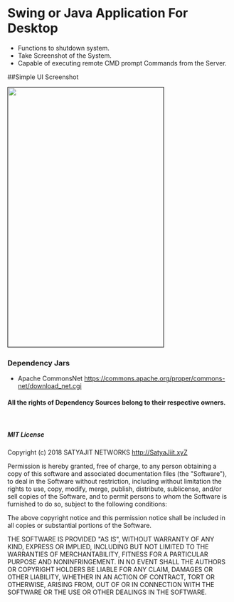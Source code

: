 # Swing or Java Application For Desktop
* Functions to shutdown system.
* Take Screenshot of the System.
* Capable of executing remote CMD prompt Commands from the Server.

##Simple UI Screenshot

<img src="/Screenshots/The_Quiz1.jpg" height="583" width="350" border="1px"/>&nbsp;

### Dependency Jars

* Apache CommonsNet https://commons.apache.org/proper/commons-net/download_net.cgi

#### All the rights of Dependency Sources belong to their respective owners.

&nbsp;

##### MIT License

Copyright (c) 2018 SATYAJIT NETWORKS http://SatyaJiit.xyZ

Permission is hereby granted, free of charge, to any person obtaining a copy
of this software and associated documentation files (the "Software"), to deal
in the Software without restriction, including without limitation the rights
to use, copy, modify, merge, publish, distribute, sublicense, and/or sell
copies of the Software, and to permit persons to whom the Software is
furnished to do so, subject to the following conditions:

The above copyright notice and this permission notice shall be included in all
copies or substantial portions of the Software.

THE SOFTWARE IS PROVIDED "AS IS", WITHOUT WARRANTY OF ANY KIND, EXPRESS OR
IMPLIED, INCLUDING BUT NOT LIMITED TO THE WARRANTIES OF MERCHANTABILITY,
FITNESS FOR A PARTICULAR PURPOSE AND NONINFRINGEMENT. IN NO EVENT SHALL THE
AUTHORS OR COPYRIGHT HOLDERS BE LIABLE FOR ANY CLAIM, DAMAGES OR OTHER
LIABILITY, WHETHER IN AN ACTION OF CONTRACT, TORT OR OTHERWISE, ARISING FROM,
OUT OF OR IN CONNECTION WITH THE SOFTWARE OR THE USE OR OTHER DEALINGS IN THE
SOFTWARE.
